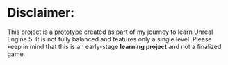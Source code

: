 # Disclaimer: 
This project is a prototype created as part of my journey to learn Unreal Engine 5. It is not fully balanced and features only a single level. Please keep in mind that this is an early-stage **learning project** and not a finalized game.
